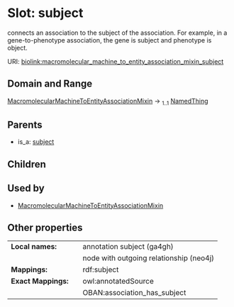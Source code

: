 
# Slot: subject


connects an association to the subject of the association. For example, in a gene-to-phenotype association, the gene is subject and phenotype is object.

URI: [biolink:macromolecular_machine_to_entity_association_mixin_subject](https://w3id.org/biolink/vocab/macromolecular_machine_to_entity_association_mixin_subject)


## Domain and Range

[MacromolecularMachineToEntityAssociationMixin](MacromolecularMachineToEntityAssociationMixin.md) &#8594;  <sub>1..1</sub> [NamedThing](NamedThing.md)

## Parents

 *  is_a: [subject](subject.md)

## Children


## Used by

 * [MacromolecularMachineToEntityAssociationMixin](MacromolecularMachineToEntityAssociationMixin.md)

## Other properties

|  |  |  |
| --- | --- | --- |
| **Local names:** | | annotation subject (ga4gh) |
|  | | node with outgoing relationship (neo4j) |
| **Mappings:** | | rdf:subject |
| **Exact Mappings:** | | owl:annotatedSource |
|  | | OBAN:association_has_subject |

